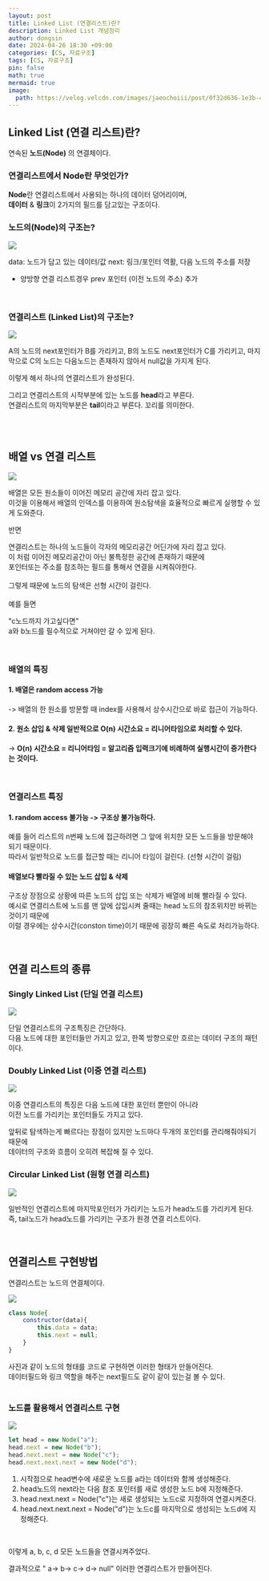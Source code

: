 ```yaml
---
layout: post
title: Linked List (연결리스트)란?
description: Linked List 개념정리
author: dongsin
date: 2024-04-26 18:30 +09:00
categories: [CS, 자료구조]
tags: [CS, 자료구조]
pin: false
math: true
mermaid: true
image:
  path: https://velog.velcdn.com/images/jaeochoiii/post/0f32d636-1e3b-4cd7-9ba5-84cf4e0479fa/image.png
---
```


## Linked List (연결 리스트)란?
연속된 **노드(Node)** 의 연결체이다.


### 연결리스트에서 Node란 무엇인가?

**Node**란 연결리스트에서 사용되는 하나의 데이터 덩어리이며, <br />
**데이터** & **링크**이 2가지의 필드를 담고있는 구조이다.


### 노드의(Node)의 구조는?
<img src="https://img1.daumcdn.net/thumb/R1280x0/?scode=mtistory2&fname=https%3A%2F%2Fblog.kakaocdn.net%2Fdn%2FurVGh%2FbtsGYL8vIlS%2FKPWKJJEnvpk5syFNGPwxF0%2Fimg.png"/>

data: 노드가 담고 있는 데이터/값
next: 링크/포인터 역활, 다음 노드의 주소를 저장
* 양방향 연결 리스트경우 prev 포인터 (이전 노드의 주소) 추가

<br />

### 연결리스트 (Linked List)의 구조는?
<img src="https://img1.daumcdn.net/thumb/R1280x0/?scode=mtistory2&fname=https%3A%2F%2Fblog.kakaocdn.net%2Fdn%2FbnEvmH%2FbtsGXZ7idpv%2F0AzDnjtxp5WQSTTPmpZNSk%2Fimg.png" />


A의 노드의 next포인터가 B를 가리키고,
B의 노드도 next포인터가 C를 가리키고,
마지막으로 C의 노드는 다음노드는 존재하지 않아서 null값을 가지게 된다.

이렇게 해서 하나의 연결리스트가 완성된다.

그리고 연결리스트의 시작부분에 있는 노드를 **head**라고 부른다.<br />
연결리스트의 마지막부분은 **tail**이라고 부른다. 꼬리를 의미한다.

<br />
<br />

## 배열 vs 연결 리스트
<img src="https://img1.daumcdn.net/thumb/R1280x0/?scode=mtistory2&fname=https%3A%2F%2Fblog.kakaocdn.net%2Fdn%2F8ARl4%2FbtsGYPQxtzi%2FhLbXxnbb7beiHSBFotLrn1%2Fimg.png" />

배열은 모든 원소들이 이어진 메모리 공간에 자리 잡고 있다. <br />
이것을 이용해서 배열의 인덱스를 이용하여 원소탐색을 효율적으로 빠르게 실행할 수 있게 도와준다.


반면 

연결리스트는 하나의 노드들이 각자의 메모리공간 어딘가에 자리 잡고 있다.<br />
이 처럼 이어진 메모리공간이 아닌 불특정한 공간에 존재하기 때문에<br />
포인터또는 주소를 참조하는 필드를 통해서 연결을 시켜줘야한다. <br />
<br />
그렇게 때문에 노드의 탐색은 선형 시간이 걸린다.
<br />
<br />
예를 들면<br />

"c노드까지 가고싶다면" <br />
a와 b노드를 필수적으로 거쳐야만 갈 수 있게 된다.

<br />

### 배열의 특징
#### 1. 배열은 random access 가능 <br />
-> 배열의 한 원소를 방문할 때 index를 사용해서 상수시간으로 바로 접근이 가능하다.
#### 2. 원소 삽입 & 삭제 일반적으로 O(n) 시간소요 = 리니어타임으로 처리할 수 있다. <br />
-> **O(n) 시간소요 = 리니어타임 = 알고리즘 입력크기에 비례하여 실행시간이 증가한다는 것이다.**

<br />

### 연결리스트 특징
#### 1. random access 불가능 -> 구조상 불가능하다. <br />
예를 들어 리스트의 n번째 노드에 접근하려면 그 앞에 위치한 모든 노드들을 방문해야 되기 때문이다.<br />
   따라서 일반적으로 노드를 접근할 때는 리니어 타임이 걸린다. (선형 시간이 걸림)

#### 배열보다 빨라질 수 있는 노드 삽입 & 삭제
구조상 장점으로 상황에 따른 노드의 삽입 또는 삭제가 배열에 비해 빨라질 수 있다. <br />
예시로 연결리스트에 노드를 맨 앞에 삽입시켜 줄때는 head 노드의 참조위치만 바뀌는 것이기 때문에 <br />
이럴 경우에는 상수시간(conston time)이기 때문에 굉장히 빠른 속도로 처리가능하다.



<br />

## 연결 리스트의 종류

### Singly Linked List (단일 연결 리스트)
<img src="https://img1.daumcdn.net/thumb/R1280x0/?scode=mtistory2&fname=https%3A%2F%2Fblog.kakaocdn.net%2Fdn%2FbWpZu1%2FbtsGZMFw1fO%2F1tCZl4DNZtarMo2vIAVCzK%2Fimg.png" />

단일 연결리스트의 구조특징은 간단하다. <br />
다음 노드에 대한 포인터들만 가지고 있고, 한쪽 방향으로만 흐르는 데이터 구조의 패턴이다.<br />

### Doubly Linked List (이중 연결 리스트)
<img src="https://img1.daumcdn.net/thumb/R1280x0/?scode=mtistory2&fname=https%3A%2F%2Fblog.kakaocdn.net%2Fdn%2Feot7nP%2FbtsGX0L5rRO%2FXxCi2FMFs09kShTdLngUxK%2Fimg.png" />

이중 연결리스트의 특징은 다음 노드에 대한 포인터 뿐만이 아니라 <br />
이전 노드를 가리키는 포인터들도 가지고 있다. <br />

앞뒤로 탐색하는게 빠르다는 장점이 있지만 노드마다 두개의 포인터를 관리해줘야되기 때문에 <br />
데이터의 구조와 흐름이 오히려 복잡해 질 수 있다.

### Circular Linked List (원형 연결 리스트)
<img src="https://img1.daumcdn.net/thumb/R1280x0/?scode=mtistory2&fname=https%3A%2F%2Fblog.kakaocdn.net%2Fdn%2Fb2sng3%2FbtsGZXGNJPn%2Fm6KD8oRCeZfkVGXToeubJ0%2Fimg.png" />

일반적인 연결리스트에 마지막포인터가 가리키는 노드가 head노드를 가리키게 된다. <br />
즉, tail노드가 head노드를 가리키는 구조가 원경 연결 리스트이다.


<br />

## 연결리스트 구현방법
연결리스트는 노드의 연결체이다.

<img src="https://img1.daumcdn.net/thumb/R1280x0/?scode=mtistory2&fname=https%3A%2F%2Fblog.kakaocdn.net%2Fdn%2FurVGh%2FbtsGYL8vIlS%2FKPWKJJEnvpk5syFNGPwxF0%2Fimg.png" />

```js
class Node{
    constructor(data){
        this.data = data;
        this.next = null;
    }
}
```

사진과 같이 노드의 형태를 코드로 구현하면 이러한 형태가 만들어진다. <br />
데이터필드와 링크 역할을 해주는 next필드도 같이 같이 있는걸 볼 수 있다. <br />
<br />

### 노드를 활용해서 연결리스트 구현
<img src="https://img1.daumcdn.net/thumb/R1280x0/?scode=mtistory2&fname=https%3A%2F%2Fblog.kakaocdn.net%2Fdn%2FILBw4%2FbtsGYfbit8F%2FKKLhxCqwL6E6mjP8OKkzq1%2Fimg.png" />

```js
let head = new Node("a");
head.next = new Node("b");
head.next.next = new Node("c");
head.next.next.next = new Node("d");
```
1. 시작점으로 head변수에 새로운 노드를 a라는 데이터와 함께 생성해준다.<br />
2. head노드의 next라는 다음 참조 포인터를 새로 생성한 노드 b에 지정해준다.
3. head.next.next = Node("c")는 새로 생성되는 노드c로 지정하여 연결시켜준다. <br />
4. head.next.next.next = Node("d")는 노드c를 마지막으로 생성되는 노드d에 지정해준다.
<br />

이렇게 a, b, c, d 모든 노드들을 연결시켜주었다.



결과적으로 " a-> b-> c-> d-> null" 이러한 연결리스트가 만들어진다.